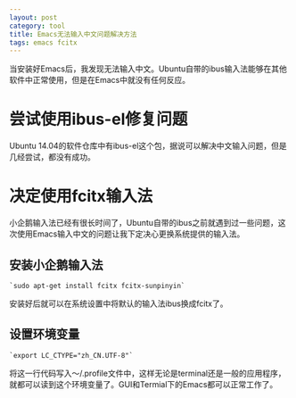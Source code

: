 ```yaml
---
layout: post
category: tool
title: Emacs无法输入中文问题解决方法
tags: emacs fcitx
---
```


当安装好Emacs后，我发现无法输入中文。Ubuntu自带的ibus输入法能够在其他软件中正常使用，但是在Emacs中就没有任何反应。

# 尝试使用ibus-el修复问题
Ubuntu 14.04的软件仓库中有ibus-el这个包，据说可以解决中文输入问题，但是几经尝试，都没有成功。

# 决定使用fcitx输入法
小企鹅输入法已经有很长时间了，Ubuntu自带的ibus之前就遇到过一些问题，这次使用Emacs输入中文的问题让我下定决心更换系统提供的输入法。

## 安装小企鹅输入法

    `sudo apt-get install fcitx fcitx-sunpinyin`
    
安装好后就可以在系统设置中将默认的输入法ibus换成fcitx了。

## 设置环境变量

    `export LC_CTYPE="zh_CN.UTF-8"`

将这一行代码写入～/.profile文件中，这样无论是terminal还是一般的应用程序，就都可以读到这个环境变量了。GUI和Termial下的Emacs都可以正常工作了。
